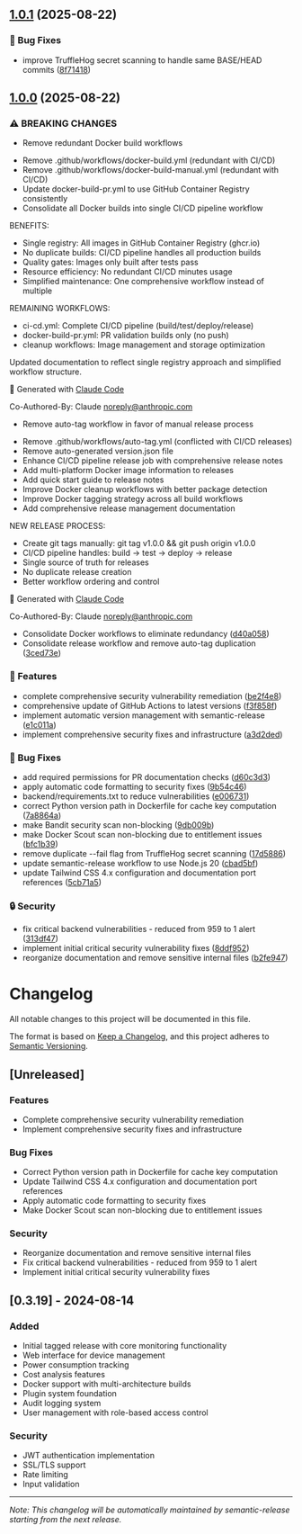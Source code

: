 ## [1.0.1](https://github.com/xante8088/kasa-monitor/compare/v1.0.0...v1.0.1) (2025-08-22)

### 🐛 Bug Fixes

* improve TruffleHog secret scanning to handle same BASE/HEAD commits ([8f71418](https://github.com/xante8088/kasa-monitor/commit/8f71418b0ba6e97a055816e7f550d3f3c0a03d2a))

## [1.0.0](https://github.com/xante8088/kasa-monitor/compare/v0.3.19...v1.0.0) (2025-08-22)

### ⚠ BREAKING CHANGES

* Remove redundant Docker build workflows

- Remove .github/workflows/docker-build.yml (redundant with CI/CD)
- Remove .github/workflows/docker-build-manual.yml (redundant with CI/CD)
- Update docker-build-pr.yml to use GitHub Container Registry consistently
- Consolidate all Docker builds into single CI/CD pipeline workflow

BENEFITS:
- Single registry: All images in GitHub Container Registry (ghcr.io)
- No duplicate builds: CI/CD pipeline handles all production builds
- Quality gates: Images only built after tests pass
- Resource efficiency: No redundant CI/CD minutes usage
- Simplified maintenance: One comprehensive workflow instead of multiple

REMAINING WORKFLOWS:
- ci-cd.yml: Complete CI/CD pipeline (build/test/deploy/release)
- docker-build-pr.yml: PR validation builds only (no push)
- cleanup workflows: Image management and storage optimization

Updated documentation to reflect single registry approach and simplified workflow structure.

🤖 Generated with [Claude Code](https://claude.ai/code)

Co-Authored-By: Claude <noreply@anthropic.com>
* Remove auto-tag workflow in favor of manual release process

- Remove .github/workflows/auto-tag.yml (conflicted with CI/CD releases)
- Remove auto-generated version.json file
- Enhance CI/CD pipeline release job with comprehensive release notes
- Add multi-platform Docker image information to releases
- Add quick start guide to release notes
- Improve Docker cleanup workflows with better package detection
- Improve Docker tagging strategy across all build workflows
- Add comprehensive release management documentation

NEW RELEASE PROCESS:
- Create git tags manually: git tag v1.0.0 && git push origin v1.0.0
- CI/CD pipeline handles: build → test → deploy → release
- Single source of truth for releases
- No duplicate release creation
- Better workflow ordering and control

🤖 Generated with [Claude Code](https://claude.ai/code)

Co-Authored-By: Claude <noreply@anthropic.com>

* Consolidate Docker workflows to eliminate redundancy ([d40a058](https://github.com/xante8088/kasa-monitor/commit/d40a05883542b8335dd8863a73eeb74d9e0bdc72))
* Consolidate release workflow and remove auto-tag duplication ([3ced73e](https://github.com/xante8088/kasa-monitor/commit/3ced73ed76a64a35ecd5fe5c127a980b9a7ae992))

### 🚀 Features

* complete comprehensive security vulnerability remediation ([be2f4e8](https://github.com/xante8088/kasa-monitor/commit/be2f4e82027c0c2b6f7c80356206e6a07d07b04b))
* comprehensive update of GitHub Actions to latest versions ([f3f858f](https://github.com/xante8088/kasa-monitor/commit/f3f858ff4ad27de9c8d273ff01b6c14bdffaf835))
* implement automatic version management with semantic-release ([e1c011a](https://github.com/xante8088/kasa-monitor/commit/e1c011a95c536180fd80bcbae4dc0d8d076fb489))
* implement comprehensive security fixes and infrastructure ([a3d2ded](https://github.com/xante8088/kasa-monitor/commit/a3d2ded35ee5cb701599f756b86e141a728ebdae))

### 🐛 Bug Fixes

* add required permissions for PR documentation checks ([d60c3d3](https://github.com/xante8088/kasa-monitor/commit/d60c3d3070417cae22e8534248c3dcc33c6f8acd))
* apply automatic code formatting to security fixes ([9b54c46](https://github.com/xante8088/kasa-monitor/commit/9b54c461223473994af845235de98913afbf8ead))
* backend/requirements.txt to reduce vulnerabilities ([e006731](https://github.com/xante8088/kasa-monitor/commit/e00673109933bdc6d8a159a5f9457539fbd40335))
* correct Python version path in Dockerfile for cache key computation ([7a8864a](https://github.com/xante8088/kasa-monitor/commit/7a8864a4cc8b18cc79dfa0cea10af88abef764ff))
* make Bandit security scan non-blocking ([9db009b](https://github.com/xante8088/kasa-monitor/commit/9db009b76b8b3236944a157c02bdec5a099c0c44))
* make Docker Scout scan non-blocking due to entitlement issues ([bfc1b39](https://github.com/xante8088/kasa-monitor/commit/bfc1b3995efb2b88dbd770c93289c2dc83813ceb))
* remove duplicate --fail flag from TruffleHog secret scanning ([17d5886](https://github.com/xante8088/kasa-monitor/commit/17d58867dba42f886652a6a6a9ae143eed0b5033))
* update semantic-release workflow to use Node.js 20 ([cbad5bf](https://github.com/xante8088/kasa-monitor/commit/cbad5bfe3b96b07070fd018b7b972502df1a8f10))
* update Tailwind CSS 4.x configuration and documentation port references ([5cb71a5](https://github.com/xante8088/kasa-monitor/commit/5cb71a566337c0199848140cd5788e0f1244f683))

### 🔒 Security

* fix critical backend vulnerabilities - reduced from 959 to 1 alert ([313df47](https://github.com/xante8088/kasa-monitor/commit/313df47a40a4a5132d4addcc683539140b48cebb))
* implement initial critical security vulnerability fixes ([8ddf952](https://github.com/xante8088/kasa-monitor/commit/8ddf9527f7d7899f3478bd313748d17190e58956))
* reorganize documentation and remove sensitive internal files ([b2fe947](https://github.com/xante8088/kasa-monitor/commit/b2fe947cdf96765778d94f712ef64762a29a3eac))

# Changelog

All notable changes to this project will be documented in this file.

The format is based on [Keep a Changelog](https://keepachangelog.com/en/1.0.0/),
and this project adheres to [Semantic Versioning](https://semver.org/spec/v2.0.0.html).

## [Unreleased]

### Features
- Complete comprehensive security vulnerability remediation
- Implement comprehensive security fixes and infrastructure

### Bug Fixes
- Correct Python version path in Dockerfile for cache key computation
- Update Tailwind CSS 4.x configuration and documentation port references
- Apply automatic code formatting to security fixes
- Make Docker Scout scan non-blocking due to entitlement issues

### Security
- Reorganize documentation and remove sensitive internal files
- Fix critical backend vulnerabilities - reduced from 959 to 1 alert
- Implement initial critical security vulnerability fixes

## [0.3.19] - 2024-08-14

### Added
- Initial tagged release with core monitoring functionality
- Web interface for device management
- Power consumption tracking
- Cost analysis features
- Docker support with multi-architecture builds
- Plugin system foundation
- Audit logging system
- User management with role-based access control

### Security
- JWT authentication implementation
- SSL/TLS support
- Rate limiting
- Input validation

---

*Note: This changelog will be automatically maintained by semantic-release starting from the next release.*
